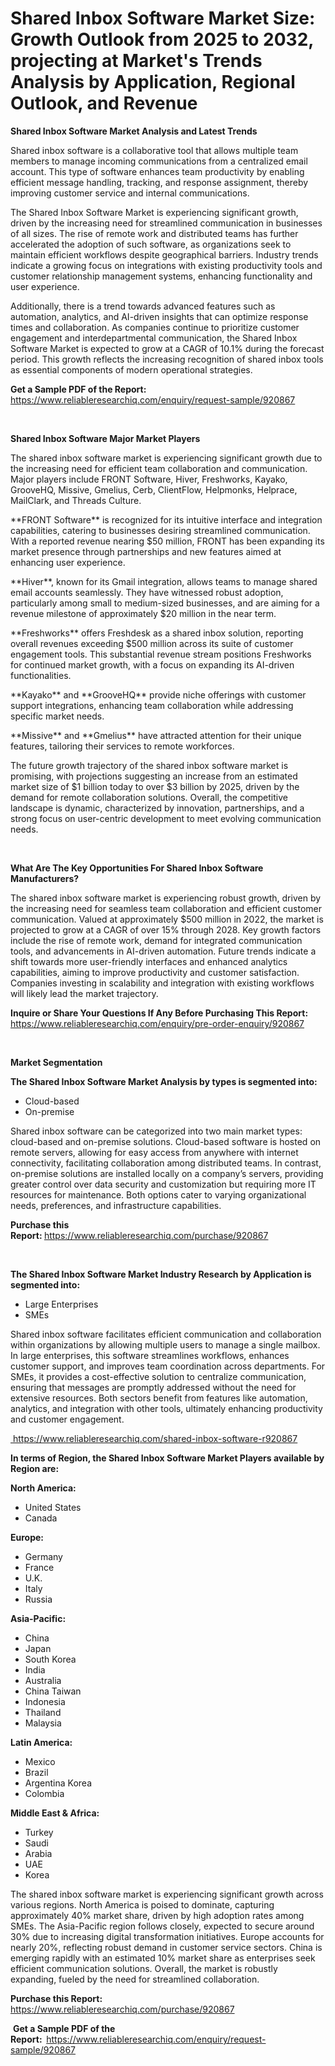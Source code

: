 <p><h1>Shared Inbox Software Market Size: Growth Outlook from 2025 to 2032, projecting at Market's Trends Analysis by Application, Regional Outlook, and Revenue</h1></p><p><strong>Shared Inbox Software Market Analysis and Latest Trends</strong></p>
<p><p>Shared inbox software is a collaborative tool that allows multiple team members to manage incoming communications from a centralized email account. This type of software enhances team productivity by enabling efficient message handling, tracking, and response assignment, thereby improving customer service and internal communications. </p><p>The Shared Inbox Software Market is experiencing significant growth, driven by the increasing need for streamlined communication in businesses of all sizes. The rise of remote work and distributed teams has further accelerated the adoption of such software, as organizations seek to maintain efficient workflows despite geographical barriers. Industry trends indicate a growing focus on integrations with existing productivity tools and customer relationship management systems, enhancing functionality and user experience.</p><p>Additionally, there is a trend towards advanced features such as automation, analytics, and AI-driven insights that can optimize response times and collaboration. As companies continue to prioritize customer engagement and interdepartmental communication, the Shared Inbox Software Market is expected to grow at a CAGR of 10.1% during the forecast period. This growth reflects the increasing recognition of shared inbox tools as essential components of modern operational strategies.</p></p>
<p><strong>Get a Sample PDF of the Report:&nbsp;</strong> <a href="https://www.reliableresearchiq.com/enquiry/request-sample/920867?utm_campaign=3501&utm_medium=2&utm_source=Github&utm_content=ia&utm_term=17042025&utm_id=shared-inbox-software">https://www.reliableresearchiq.com/enquiry/request-sample/920867</a></p>
<p>&nbsp;</p>
<p><strong>Shared Inbox Software Major Market Players</strong></p>
<p><p>The shared inbox software market is experiencing significant growth due to the increasing need for efficient team collaboration and communication. Major players include FRONT Software, Hiver, Freshworks, Kayako, GrooveHQ, Missive, Gmelius, Cerb, ClientFlow, Helpmonks, Helprace, MailClark, and Threads Culture. </p><p>**FRONT Software** is recognized for its intuitive interface and integration capabilities, catering to businesses desiring streamlined communication. With a reported revenue nearing $50 million, FRONT has been expanding its market presence through partnerships and new features aimed at enhancing user experience.</p><p>**Hiver**, known for its Gmail integration, allows teams to manage shared email accounts seamlessly. They have witnessed robust adoption, particularly among small to medium-sized businesses, and are aiming for a revenue milestone of approximately $20 million in the near term.</p><p>**Freshworks** offers Freshdesk as a shared inbox solution, reporting overall revenues exceeding $500 million across its suite of customer engagement tools. This substantial revenue stream positions Freshworks for continued market growth, with a focus on expanding its AI-driven functionalities.</p><p>**Kayako** and **GrooveHQ** provide niche offerings with customer support integrations, enhancing team collaboration while addressing specific market needs. </p><p>**Missive** and **Gmelius** have attracted attention for their unique features, tailoring their services to remote workforces. </p><p>The future growth trajectory of the shared inbox software market is promising, with projections suggesting an increase from an estimated market size of $1 billion today to over $3 billion by 2025, driven by the demand for remote collaboration solutions. Overall, the competitive landscape is dynamic, characterized by innovation, partnerships, and a strong focus on user-centric development to meet evolving communication needs.</p></p>
<p>&nbsp;</p>
<p><strong>What Are The Key Opportunities For Shared Inbox Software Manufacturers?</strong></p>
<p><p>The shared inbox software market is experiencing robust growth, driven by the increasing need for seamless team collaboration and efficient customer communication. Valued at approximately $500 million in 2022, the market is projected to grow at a CAGR of over 15% through 2028. Key growth factors include the rise of remote work, demand for integrated communication tools, and advancements in AI-driven automation. Future trends indicate a shift towards more user-friendly interfaces and enhanced analytics capabilities, aiming to improve productivity and customer satisfaction. Companies investing in scalability and integration with existing workflows will likely lead the market trajectory.</p></p>
<p><strong>Inquire or Share Your Questions If Any Before Purchasing This Report:</strong> <a href="https://www.reliableresearchiq.com/enquiry/pre-order-enquiry/920867?utm_campaign=3501&utm_medium=2&utm_source=Github&utm_content=ia&utm_term=17042025&utm_id=shared-inbox-software">https://www.reliableresearchiq.com/enquiry/pre-order-enquiry/920867</a></p>
<p>&nbsp;</p>
<p><strong>Market Segmentation</strong></p>
<p><strong>The Shared Inbox Software Market Analysis by types is segmented into:</strong></p>
<p><ul><li>Cloud-based</li><li>On-premise</li></ul></p>
<p><p>Shared inbox software can be categorized into two main market types: cloud-based and on-premise solutions. Cloud-based software is hosted on remote servers, allowing for easy access from anywhere with internet connectivity, facilitating collaboration among distributed teams. In contrast, on-premise solutions are installed locally on a company’s servers, providing greater control over data security and customization but requiring more IT resources for maintenance. Both options cater to varying organizational needs, preferences, and infrastructure capabilities.</p></p>
<p><strong>Purchase this Report:&nbsp;</strong><a href="https://www.reliableresearchiq.com/purchase/920867?utm_campaign=3501&utm_medium=2&utm_source=Github&utm_content=ia&utm_term=17042025&utm_id=shared-inbox-software">https://www.reliableresearchiq.com/purchase/920867</a></p>
<p>&nbsp;</p>
<p><strong>The Shared Inbox Software Market Industry Research by Application is segmented into:</strong></p>
<p><ul><li>Large Enterprises</li><li>SMEs</li></ul></p>
<p><p>Shared inbox software facilitates efficient communication and collaboration within organizations by allowing multiple users to manage a single mailbox. In large enterprises, this software streamlines workflows, enhances customer support, and improves team coordination across departments. For SMEs, it provides a cost-effective solution to centralize communication, ensuring that messages are promptly addressed without the need for extensive resources. Both sectors benefit from features like automation, analytics, and integration with other tools, ultimately enhancing productivity and customer engagement.</p></p>
<p><a href="https://www.reliableresearchiq.com/shared-inbox-software-r920867?utm_campaign=3501&utm_medium=2&utm_source=Github&utm_content=ia&utm_term=17042025&utm_id=shared-inbox-software">&nbsp;https://www.reliableresearchiq.com/shared-inbox-software-r920867</a></p>
<p><strong>In terms of Region, the Shared Inbox Software Market Players available by Region are:</strong></p>
<p>
    <p> <strong> North America: </strong>
        <ul>
            <li>United States</li>
            <li>Canada</li>
        </ul>
        </p> 
    <p> <strong> Europe: </strong>
        <ul>
            <li>Germany</li>
            <li>France</li>
            <li>U.K.</li>
            <li>Italy</li>
            <li>Russia</li>
        </ul>
        </p> 
    <p> <strong> Asia-Pacific: </strong>
        <ul>
            <li>China</li>
            <li>Japan</li>
            <li>South Korea</li>
            <li>India</li>
            <li>Australia</li>
            <li>China Taiwan</li>
            <li>Indonesia</li>
            <li>Thailand</li>
            <li>Malaysia</li>
        </ul>
        </p> 
    <p> <strong> Latin America: </strong>
        <ul>
            <li>Mexico</li>
            <li>Brazil</li>
            <li>Argentina Korea</li>
            <li>Colombia</li>
        </ul>
        </p> 
    <p> <strong> Middle East & Africa: </strong>
        <ul>
            <li>Turkey</li>
            <li>Saudi</li>
            <li>Arabia</li>
            <li>UAE</li>
            <li>Korea</li>
        </ul>
    </p>
    </p>
<p><p>The shared inbox software market is experiencing significant growth across various regions. North America is poised to dominate, capturing approximately 40% market share, driven by high adoption rates among SMEs. The Asia-Pacific region follows closely, expected to secure around 30% due to increasing digital transformation initiatives. Europe accounts for nearly 20%, reflecting robust demand in customer service sectors. China is emerging rapidly with an estimated 10% market share as enterprises seek efficient communication solutions. Overall, the market is robustly expanding, fueled by the need for streamlined collaboration.</p></p>
<p><strong>Purchase this Report: </strong><a href="https://www.reliableresearchiq.com/purchase/920867?utm_campaign=3501&utm_medium=2&utm_source=Github&utm_content=ia&utm_term=17042025&utm_id=shared-inbox-software">https://www.reliableresearchiq.com/purchase/920867</a></p>
<p>&nbsp;<strong>Get a Sample PDF of the Report:&nbsp;&nbsp;</strong><a href="https://www.reliableresearchiq.com/enquiry/request-sample/920867?utm_campaign=3501&utm_medium=2&utm_source=Github&utm_content=ia&utm_term=17042025&utm_id=shared-inbox-software">https://www.reliableresearchiq.com/enquiry/request-sample/920867</a></p>
<p><strong></strong></p>
<p><p></p><p></p><p></p></p>
